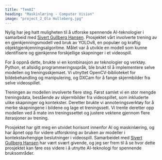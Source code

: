 ```yaml
---
title: "TemAI"
heading: "Maskinlæring - Computer Vision"
image: "project_2_Ola Hulleberg.jpg"
---
```


Nylig har jeg hatt muligheten til å utforske spennende AI-teknologier i samarbeid med <a target='_blank' href='/bwu/sivertgh'>Sivert Gullberg Hansen</a>. Prosjektet vårt involverte trening av en gjenkjenningsmodell ved bruk av YOLOv8, en populær og kraftig objektgjenkjenningsalgoritme. Målet var å utvikle en modell som kunne identifisere og gjenkjenne forskjellige skapninger i et videospill.

For å oppnå dette, brukte vi en kombinasjon av teknologier og verktøy. Python, et allsidig programmeringsspråk, ble brukt til å implementere selve modellen og treningsskjemaet. Vi utnyttet OpenCV-biblioteket for bildebehandling og manipulering, og DXCam for å fange skjermbilder fra selve videospillet.

Treningen av modellen involverte flere steg. Først samlet vi en stor mengde treningsdata, bestående av skjermbilder fra videospillet, som inkluderte ulike skapninger og kontekster. Deretter brukte vi annoteringsverktøy for å merke skapningene i bildene og lage et treningssett. Vi trente deretter opp modellen ved å mate inn treningssettet og justere vektene gjennom flere iterasjoner av trening.

Prosjektet har gitt meg en utvidet horisont innenfor AI og maskinlæring, og har åpnet opp for videre utforskning av bruken av modeller i kontekstavhengige beslutninger i videospill. Samarbeidet med <a target='_blank' href='/bwu/sivertgh'>Sivert Gullberg Hansen</a> har vært svært givende, og jeg ser frem til å se hvor dette prosjektet kan føre oss videre i å utnytte AI-teknologi for spennende bruksområder.
